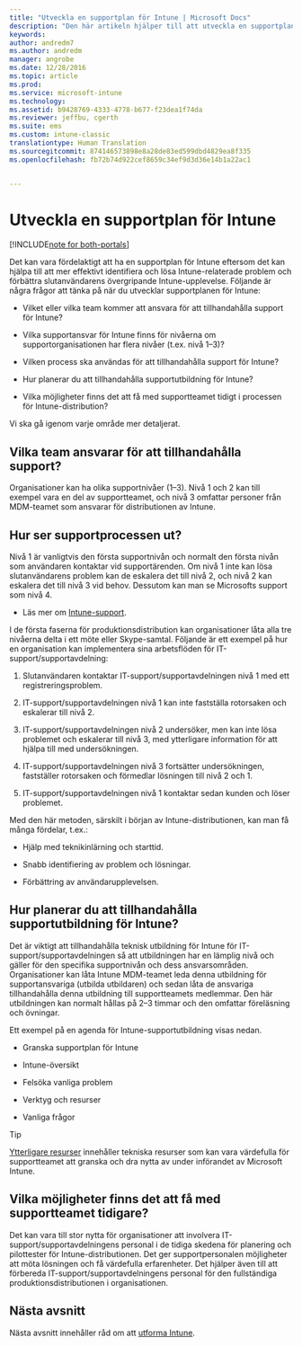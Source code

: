 ```yaml
---
title: "Utveckla en supportplan för Intune | Microsoft Docs"
description: "Den här artikeln hjälper till att utveckla en supportplan för utformning och implementering av Microsoft Intune i molnet."
keywords: 
author: andredm7
ms.author: andredm
manager: angrobe
ms.date: 12/28/2016
ms.topic: article
ms.prod: 
ms.service: microsoft-intune
ms.technology: 
ms.assetid: b9428769-4333-4778-b677-f23dea1f74da
ms.reviewer: jeffbu, cgerth
ms.suite: ems
ms.custom: intune-classic
translationtype: Human Translation
ms.sourcegitcommit: 874146573898e8a28de83ed599dbd4829ea8f335
ms.openlocfilehash: fb72b74d922cef8659c34ef9d3d36e14b1a22ac1


---
```


# <a name="develop-an-intune-support-plan"></a>Utveckla en supportplan för Intune

[!INCLUDE[note for both-portals](../includes/note-for-both-portals.md)]

Det kan vara fördelaktigt att ha en supportplan för Intune eftersom det kan hjälpa till att mer effektivt identifiera och lösa Intune-relaterade problem och förbättra slutanvändarens övergripande Intune-upplevelse. Följande är några frågor att tänka på när du utvecklar supportplanen för Intune:

-   Vilket eller vilka team kommer att ansvara för att tillhandahålla support för Intune?

-   Vilka supportansvar för Intune finns för nivåerna om supportorganisationen har flera nivåer (t.ex. nivå 1–3)?

-   Vilken process ska användas för att tillhandahålla support för Intune?

-   Hur planerar du att tillhandahålla supportutbildning för Intune?

-   Vilka möjligheter finns det att få med supportteamet tidigt i processen för Intune-distribution?

Vi ska gå igenom varje område mer detaljerat.

## <a name="which-teams-are-responsible-for-providing-support"></a>Vilka team ansvarar för att tillhandahålla support?

Organisationer kan ha olika supportnivåer (1–3). Nivå 1 och 2 kan till exempel vara en del av supportteamet, och nivå 3 omfattar personer från MDM-teamet som ansvarar för distributionen av Intune.

## <a name="what-is-the-support-process"></a>Hur ser supportprocessen ut?

Nivå 1 är vanligtvis den första supportnivån och normalt den första nivån som användaren kontaktar vid supportärenden. Om nivå 1 inte kan lösa slutanvändarens problem kan de eskalera det till nivå 2, och nivå 2 kan eskalera det till nivå 3 vid behov. Dessutom kan man se Microsofts support som nivå 4.

-   Läs mer om [Intune-support](https://docs.microsoft.com/intune/troubleshoot/how-to-get-support-for-microsoft-intune).

I de första faserna för produktionsdistribution kan organisationer låta alla tre nivåerna delta i ett möte eller Skype-samtal. Följande är ett exempel på hur en organisation kan implementera sina arbetsflöden för IT-support/supportavdelning:

1.  Slutanvändaren kontaktar IT-support/supportavdelningen nivå 1 med ett registreringsproblem.

2.  IT-support/supportavdelningen nivå 1 kan inte fastställa rotorsaken och eskalerar till nivå 2.

3.  IT-support/supportavdelningen nivå 2 undersöker, men kan inte lösa problemet och eskalerar till nivå 3, med ytterligare information för att hjälpa till med undersökningen.

4.  IT-support/supportavdelningen nivå 3 fortsätter undersökningen, fastställer rotorsaken och förmedlar lösningen till nivå 2 och 1.

5.  IT-support/supportavdelningen nivå 1 kontaktar sedan kunden och löser problemet.

Med den här metoden, särskilt i början av Intune-distributionen, kan man få många fördelar, t.ex.:

-   Hjälp med teknikinlärning och starttid.

-   Snabb identifiering av problem och lösningar.

-   Förbättring av användarupplevelsen.

## <a name="how-you-plan-to-provide-intune-support-training"></a>Hur planerar du att tillhandahålla supportutbildning för Intune?

Det är viktigt att tillhandahålla teknisk utbildning för Intune för IT-support/supportavdelningen så att utbildningen har en lämplig nivå och gäller för den specifika supportnivån och dess ansvarsområden. Organisationer kan låta Intune MDM-teamet leda denna utbildning för supportansvariga (utbilda utbildaren) och sedan låta de ansvariga tillhandahålla denna utbildning till supportteamets medlemmar. Den här utbildningen kan normalt hållas på 2–3 timmar och den omfattar föreläsning och övningar.

Ett exempel på en agenda för Intune-supportutbildning visas nedan.

-   Granska supportplan för Intune

-   Intune-översikt

-   Felsöka vanliga problem

-   Verktyg och resurser

-   Vanliga frågor

>[!TIP]
> [Ytterligare resurser](additional-resources.md) innehåller tekniska resurser som kan vara värdefulla för supportteamet att granska och dra nytta av under införandet av Microsoft Intune.

## <a name="what-opportunities-are-there-to-involve-the-support-team-earlier"></a>Vilka möjligheter finns det att få med supportteamet tidigare?

Det kan vara till stor nytta för organisationer att involvera IT-support/supportavdelningens personal i de tidiga skedena för planering och pilottester för Intune-distributionen. Det ger supportpersonalen möjligheter att möta lösningen och få värdefulla erfarenheter. Det hjälper även till att förbereda IT-support/supportavdelningens personal för den fullständiga produktionsdistributionen i organisationen.

## <a name="next-section"></a>Nästa avsnitt

Nästa avsnitt innehåller råd om att [utforma Intune](section-7-create-an-intune-design.md).



<!--HONumber=Jan17_HO2-->


